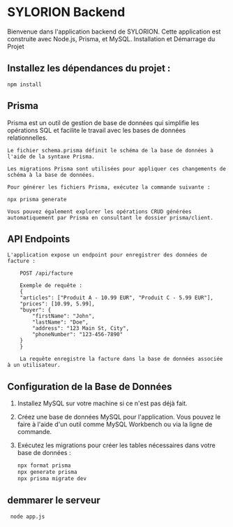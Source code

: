 # SYLORION Backend

Bienvenue dans l'application backend de SYLORION. Cette application est construite avec Node.js, Prisma, et MySQL.
Installation et Démarrage du Projet

 ## Installez les dépendances du projet :
    npm install

 ## Prisma

Prisma est un outil de gestion de base de données qui simplifie les opérations SQL et facilite le travail avec les bases de données relationnelles.

    Le fichier schema.prisma définit le schéma de la base de données à l'aide de la syntaxe Prisma.

    Les migrations Prisma sont utilisées pour appliquer ces changements de schéma à la base de données.

    Pour générer les fichiers Prisma, exécutez la commande suivante :

    npx prisma generate

    Vous pouvez également explorer les opérations CRUD générées automatiquement par Prisma en consultant le dossier prisma/client.

 ## API Endpoints

    L'application expose un endpoint pour enregistrer des données de facture :

        POST /api/facture

        Exemple de requête :
        {
        "articles": ["Produit A - 10.99 EUR", "Produit C - 5.99 EUR"],
        "prices": [10.99, 5.99],
        "buyer": {
            "firstName": "John",
            "lastName": "Doe",
            "address": "123 Main St, City",
            "phoneNumber": "123-456-7890"
        }
        }

        La requête enregistre la facture dans la base de données associée à un utilisateur.
        
## Configuration de la Base de Données

1. Installez MySQL sur votre machine si ce n'est pas déjà fait.

2. Créez une base de données MySQL pour l'application. Vous pouvez le faire à l'aide d'un outil comme MySQL Workbench ou via la ligne de commande.

3. Exécutez les migrations pour créer les tables nécessaires dans votre base de données :

   ```bash
   npx format prisma
   npx generate prisma
   npx prisma migrate dev
## demmarer le serveur
   ```bash
    node app.js

